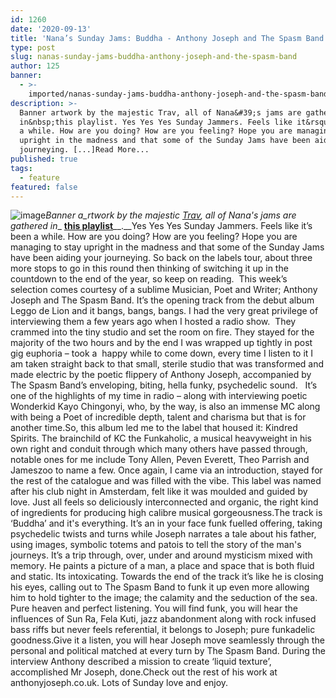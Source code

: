 ```yaml
---
id: 1260
date: '2020-09-13'
title: 'Nana’s Sunday Jams: Buddha - Anthony Joseph and The Spasm Band - Loose Lips'
type: post
slug: nanas-sunday-jams-buddha-anthony-joseph-and-the-spasm-band
author: 125
banner:
  - >-
    imported/nanas-sunday-jams-buddha-anthony-joseph-and-the-spasm-band/image1260.jpeg
description: >-
  Banner artwork by the majestic Trav, all of Nana&#39;s jams are gathered
  in&nbsp;this playlist. Yes Yes Yes Sunday Jammers. Feels like it&rsquo;s been
  a while. How are you doing? How are you feeling? Hope you are managing to stay
  upright in the madness and that some of the Sunday Jams have been aiding your
  journeying. [...]Read More...
published: true
tags:
  - feature
featured: false
---
```

![image](../imported/nanas-sunday-jams-buddha-anthony-joseph-and-the-spasm-band/image1260.jpeg)_Banner a_rtwork by the majestic [Trav](https://www.backdownwarchild.co.uk/), all of Nana's jams are gathered in__ [__this playlist__](https://open.spotify.com/playlist/12UoQ8ov5i6P8BIfm2lOjS?si=jarAn1CXSEuYB9vAxJidOg)__.__Yes Yes Yes Sunday Jammers. Feels like it’s been a while. How are you doing? How are you feeling? Hope you are managing to stay upright in the madness and that some of the Sunday Jams have been aiding your journeying. So back on the labels tour, about three more stops to go in this round then thinking of switching it up in the countdown to the end of the year, so keep on reading.  This week’s selection comes courtesy of a sublime Musician, Poet and Writer; Anthony Joseph and The Spasm Band. It’s the opening track from the debut album Leggo de Lion and it bangs, bangs, bangs. I had the very great privilege of interviewing them a few years ago when I hosted a radio show.  They crammed into the tiny studio and set the room on fire. They stayed for the majority of the two hours and by the end I was wrapped up tightly in post gig euphoria – took a  happy while to come down, every time I listen to it I am taken straight back to that small, sterile studio that was transformed and made electric by the poetic flippery of Anthony Joseph, accompanied by The Spasm Band’s enveloping, biting, hella funky, psychedelic sound.   It’s one of the highlights of my time in radio – along with interviewing poetic Wonderkid Kayo Chingonyi, who, by the way, is also an immense MC along with being a Poet of incredible depth, talent and charisma but that is for another time.So, this album led me to the label that housed it: Kindred Spirits. The brainchild of KC the Funkaholic, a musical heavyweight in his own right and conduit through which many others have passed through, notable ones for me include Tony Allen, Peven Everett, Theo Parrish and Jameszoo to name a few. Once again, I came via an introduction, stayed for the rest of the catalogue and was filled with the vibe. This label was named after his club night in Amsterdam, felt like it was moulded and guided by love. Just all feels so deliciously interconnected and organic, the right kind of ingredients for producing high calibre musical gorgeousness.The track is ‘Buddha’ and it's everything. It’s an in your face funk fuelled offering, taking psychedelic twists and turns while Joseph narrates a tale about his father, using images, symbolic totems and patois to tell the story of the man's journeys. It’s a trip through, over, under and around mysticism mixed with memory. He paints a picture of a man, a place and space that is both fluid and static. Its intoxicating. Towards the end of the track it’s like he is closing his eyes, calling out to The Spasm Band to funk it up even more allowing him to hold tighter to the image; the calamity and the seduction of the sea. Pure heaven and perfect listening. You will find funk, you will hear the influences of Sun Ra, Fela Kuti, jazz abandonment along with rock infused bass riffs but never feels referential, it belongs to Joseph; pure funkadelic goodness.Give it a listen, you will hear Joseph move seamlessly through the personal and political matched at every turn by The Spasm Band. During the interview Anthony described a mission to create ‘liquid texture’, accomplished Mr Joseph, done.Check out the rest of his work at anthonyjoseph.co.uk. Lots of Sunday love and enjoy.